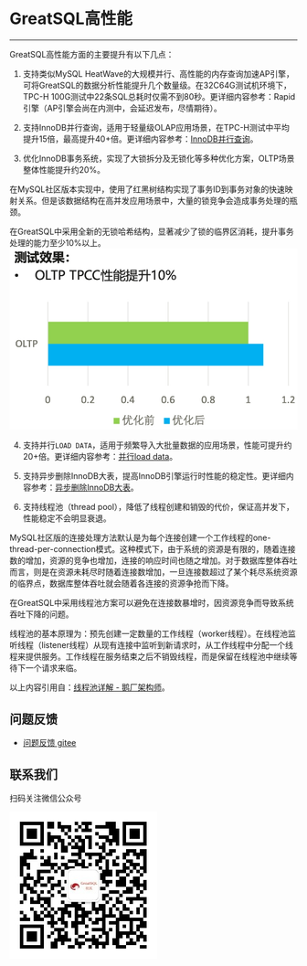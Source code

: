 # GreatSQL高性能
---

GreatSQL高性能方面的主要提升有以下几点：

1. 支持类似MySQL HeatWave的大规模并行、高性能的内存查询加速AP引擎，可将GreatSQL的数据分析性能提升几个数量级。在32C64G测试机环境下，TPC-H 100G测试中22条SQL总耗时仅需不到80秒。更详细内容参考：Rapid引擎（AP引擎会尚在内测中，会延迟发布，尽情期待）。

2. 支持InnoDB并行查询，适用于轻量级OLAP应用场景，在TPC-H测试中平均提升15倍，最高提升40+倍。更详细内容参考：[InnoDB并行查询](./5-1-highperf-innodb-pq.md)。

3. 优化InnoDB事务系统，实现了大锁拆分及无锁化等多种优化方案，OLTP场景整体性能提升约20%。

在MySQL社区版本实现中，使用了红黑树结构实现了事务ID到事务对象的快速映射关系。但是该数据结构在高并发应用场景中，大量的锁竞争会造成事务处理的瓶颈。

在GreatSQL中采用全新的无锁哈希结构，显著减少了锁的临界区消耗，提升事务处理的能力至少10%以上。
![输入图片说明](./5-1-highperf-01.jpg)

4. 支持并行`LOAD DATA`，适用于频繁导入大批量数据的应用场景，性能可提升约20+倍。更详细内容参考：[并行load data](./5-1-highperf-parallel-load.md)。

5. 支持异步删除InnoDB大表，提高InnoDB引擎运行时性能的稳定性。更详细内容参考：[异步删除InnoDB大表](./5-1-highperf-async-purge-big-table.md)。

6. 支持线程池（thread pool），降低了线程创建和销毁的代价，保证高并发下，性能稳定不会明显衰退。

MySQL社区版的连接处理方法默认是为每个连接创建一个工作线程的one-thread-per-connection模式。这种模式下，由于系统的资源是有限的，随着连接数的增加，资源的竞争也增加，连接的响应时间也随之增加。对于数据库整体吞吐而言，则是在资源未耗尽时随着连接数增加，一旦连接数超过了某个耗尽系统资源的临界点，数据库整体吞吐就会随着各连接的资源争抢而下降。

在GreatSQL中采用线程池方案可以避免在连接数暴增时，因资源竞争而导致系统吞吐下降的问题。

线程池的基本原理为：预先创建一定数量的工作线程（worker线程）。在线程池监听线程（listener线程）从现有连接中监听到新请求时，从工作线程中分配一个线程来提供服务。工作线程在服务结束之后不销毁线程，而是保留在线程池中继续等待下一个请求来临。

以上内容引用自：[线程池详解 - 鹅厂架构师](https://zhuanlan.zhihu.com/p/425570523)。

**问题反馈**
---
- [问题反馈 gitee](https://gitee.com/GreatSQL/GreatSQL-Manual/issues)


**联系我们**
---

扫码关注微信公众号

![greatsql-wx](../greatsql-wx.jpg)
